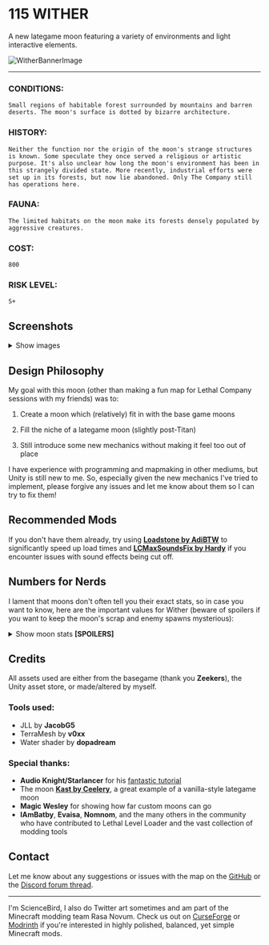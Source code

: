# 115 WITHER

A new lategame moon featuring a variety of environments and light interactive elements.

![WitherBannerImage](https://imgur.com/llvLaDH.png)

---

<h3> CONDITIONS: </h3>

`Small regions of habitable forest surrounded by mountains and barren deserts. The moon's surface is dotted by bizarre architecture.`

<h3> HISTORY: </h3>

`Neither the function nor the origin of the moon's strange structures is known. Some speculate they once served a religious or artistic purpose. It's also unclear how long the moon's environment has been in this strangely divided state. More recently, industrial efforts were set up in its forests, but now lie abandoned. Only The Company still has operations here.`

<h3> FAUNA: </h3>

`The limited habitats on the moon make its forests densely populated by aggressive creatures.`

<h3> COST: </h3>

`800`

<h3> RISK LEVEL: </h3>

`S+`

## Screenshots

<details>
<summary>Show images</summary>
⠀
<details>
<summary>Exterior areas</summary>

![ExteriorPicture1](https://imgur.com/lih6EMH.png)
![ExteriorPicture2](https://imgur.com/vf8FNmU.png)
![ExteriorPicture3](https://imgur.com/bqVcTtn.png)
![ExteriorPicture4](https://imgur.com/7FgdaLQ.png)
![ExteriorPicture5](https://imgur.com/EXUYIY5.png)
![ExteriorPicture6](https://imgur.com/JbUxerh.png)
![ExteriorPicture7](https://imgur.com/p664fP6.png)
</details>
<details>
<summary>Main structure</summary>

![StructurePicture1](https://imgur.com/8ttdt8q.png)
![StructurePicture2](https://imgur.com/xLTkQT7.png)
![StructurePicture3](https://imgur.com/UyP3zOh.png)
![StructurePicture4](https://imgur.com/lWQhcdd.png)
![StructurePicture5](https://imgur.com/5iDf8FA.png)
</details>
<details>
<summary>???</summary>

![MysteriousPicture1](https://imgur.com/d14cqdh.png)
![MysteriousPicture2](https://imgur.com/I9HJGLa.png)
![MysteriousPicture3](https://imgur.com/Xmgrgm4.png)
</details>
</details>

## Design Philosophy

My goal with this moon (other than making a fun map for Lethal Company sessions with my friends) was to:

1. Create a moon which (relatively) fit in with the base game moons

2. Fill the niche of a lategame moon (slightly post-Titan)

3. Still introduce some new mechanics without making it feel too out of place

I have experience with programming and mapmaking in other mediums, but Unity is still new to me. So, especially given the new mechanics I've tried to implement, please forgive any issues and let me know about them so I can try to fix them!

## Recommended Mods

If you don't have them already, try using [**Loadstone by AdiBTW**](https://thunderstore.io/c/lethal-company/p/AdiBTW/Loadstone/) to significantly speed up load times and [**LCMaxSoundsFix by Hardy**](https://thunderstore.io/c/lethal-company/p/Hardy/LCMaxSoundsFix/) if you encounter issues with sound effects being cut off.

## Numbers for Nerds

I lament that moons don't often tell you their exact stats, so in case you want to know, here are the important values for Wither (beware of spoilers if you want to keep the moon's scrap and enemy spawns mysterious):

<details>
<summary>Show moon stats <b>[SPOILERS]</b></summary>

|    |  |
| ----------------- | ----------- |
|         Cost           | 800 |
|        Possible Weather           | Rainy, Stormy, Foggy, DustClouds, Eclipsed |
| Factory Size Multiplier | 2.2 |
| **Interior Weights** |  |
|         Mineshaft          | 300 (60%) |
|        Factory          | 175 (35%) |
|        Mansion           | 25 (5%) |
| **Spawning** |  |
|        Map Hazard Spawns           | Many landmines, lower than average turrets, some spike traps |
|        Minimum Scrap           | 33 |
|        Maximum Scrap          | 36 |
|        Minimum Scrap Value           | 300 |
|        Maximum Scrap Value         | 800 |
|        Maximum Indoor Power           | 19 |
|        Maximum Outdoor Power         | 15 |
|        Maximum Daytime Power         | 20 |
|        Indoor Spawn Curve         | Initially quite slow, with agressive late spikes |
|        Outdoor Spawn Curve         | A quick bump early on, then slowly climbing for the remainder  |
| **Indoor Enemy Weights** |  |
|        Thumper         | 50 (12.5%) |
|        Spider         | 50 (12.5%) |
|        Bracken         | 45 (11.25%) |
|        Hoarder Bug         | 40 (10%) |
|        Nutcracker         | 35 (8.75%) |
|        Centipede         | 30 (7.5%) |
|        Coilhead         | 25 (6.25%) |
|        Jester         | 25 (6.25%) |
|        Mask         | 23 (5.75%) |
|        Hygrodere         | 20 (5%) |
|        Girl         | 20 (5%) |
|        Spore Lizard         | 17 (4.25%) |
|        Maneater         | 15 (3.75%) |
|        Barber         | 5 (1.25%) |
| **Outdoor Enemy Weights** |  |
|        Forest Keeper         | 60 (50%) |
|        Eyeless Dog         | 30 (25%) |
|        Baboon Hawk         | 20 (16.67%) |
|        Earth Leviathan         | 9 (7.5%) |
|        Old Bird         | 1 (0.83%) |
</details>

## Credits

All assets used are either from the basegame (thank you **Zeekers**), the Unity asset store, or made/altered by myself.

### Tools used:

- JLL by **JacobG5**
- TerraMesh by **v0xx**
- Water shader by **dopadream**

### Special thanks:

- **Audio Knight/Starlancer** for his [fantastic tutorial](https://www.youtube.com/watch?v=mZSg_R3UTak)
- The moon [**Kast by Ceelery**](https://thunderstore.io/c/lethal-company/p/Tolian/13Kast/), a great example of a vanilla-style lategame moon
- **Magic Wesley** for showing how far custom moons can go
- **IAmBatby**, **Evaisa**, **Nomnom**, and the many others in the community who have contributed to Lethal Level Loader and the vast collection of modding tools

## Contact

Let me know about any suggestions or issues with the map on the [GitHub](https://github.com/Science-Bird/Wither) or the [Discord forum thread](https://discord.com/channels/1168655651455639582/1338282728918880399).

---
I'm ScienceBird, I also do Twitter art sometimes and am part of the Minecraft modding team Rasa Novum. Check us out on [CurseForge](https://www.curseforge.com/members/rasanovum/projects) or [Modrinth](https://modrinth.com/user/RasaNovum/mods) if you're interested in highly polished, balanced, yet simple Minecraft mods.